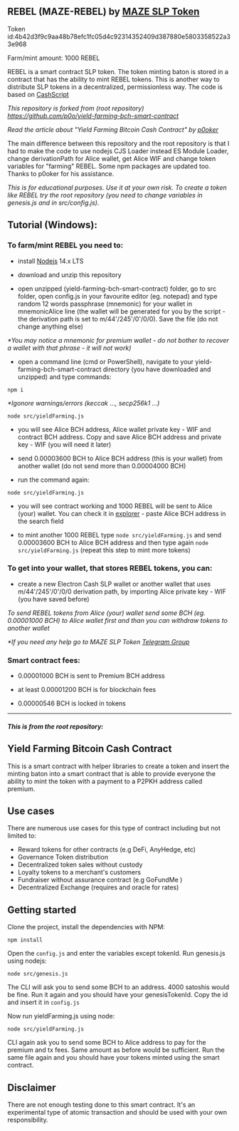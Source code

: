 ## REBEL (MAZE-REBEL) by [MAZE SLP Token](https://mazetoken.github.io)

Token id:4b42d3f9c9aa48b78efc1fc05d4c92314352409d387880e5803358522a33e968

Farm/mint amount: 1000 REBEL

REBEL is a smart contract SLP token. The token minting baton is stored in a contract that has the ability to mint REBEL tokens. This is another way to distribute SLP tokens in a decentralized, permissionless way. The code is based on [CashScript](https://cashscript.org/)

_This repository is forked from (root repository) https://github.com/p0o/yield-farming-bch-smart-contract_

_Read the article about "Yield Farming Bitcoin Cash Contract" by [p0oker](https://read.cash/@p0oker/yield-farming-in-bitcoin-cash-a-practical-guide-2eecbc74)_

The main difference between this repository and the root repository is that I had to make the code to use nodejs CJS Loader instead ES Module Loader, change derivationPath for Alice wallet, get Alice WIF and change token variables for "farming" REBEL. Some npm packages are updated too. Thanks to p0oker for his assistance.

_This is for educational purposes. Use it at your own risk. To create a token like REBEL try the root repository (you need to change variables in genesis.js and in src/config.js)._

## Tutorial (Windows):

### To farm/mint REBEL you need to:

- install [Nodejs](https://nodejs.org/en/) 14.x LTS

- download and unzip this repository

- open unzipped (yield-farming-bch-smart-contract) folder, go to src folder, open config.js in your favourite editor (eg. notepad) and type random 12 words passphrase (mnemonic) for your wallet in mnemonicAlice line (the wallet will be generated for you by the script - the derivation path is set to m/44'/245'/0'/0/0). Save the file (do not change anything else)

_*You may notice a mnemonic for premium wallet - do not bother to recover a wallet with that phrase - it will not work)_

- open a command line (cmd or PowerShell), navigate to your yield-farming-bch-smart-contract directory (you have downloaded and unzipped) and type commands:

`npm i`

_*Igonore warnings/errors (keccak ..., secp256k1 ...)_

`node src/yieldFarming.js`

- you will see Alice BCH address, Alice wallet private key - WIF and contract BCH address. Copy and save Alice BCH address and private key - WIF (you will need it later)

- send 0.00003600 BCH to Alice BCH address (this is your wallet) from another wallet (do not send more than 0.00004000 BCH)

- run the command again:

`node src/yieldFarming.js`

- you will see contract working and 1000 REBEL will be sent to Alice (your) wallet. You can check it in [explorer](https://explorer.bitcoin.com) - paste Alice BCH address in the search field

- to mint another 1000 REBEL type `node src/yieldFarming.js` and send 0.00003600 BCH to Alice BCH address and then type again `node src/yieldFarming.js` (repeat this step to mint more tokens)

### To get into your wallet, that stores REBEL tokens, you can:

- create a new Electron Cash SLP wallet or another wallet that uses m/44'/245'/0'/0/0 derivation path, by importing Alice private key - WIF (you have saved before)

_To send REBEL tokens from Alice (your) wallet send some BCH (eg. 0.00001000 BCH) to Alice wallet first and than you can withdraw tokens to another wallet_

_*If you need any help go to MAZE SLP Token [Telegram Group](https://t.me/mazeslptoken)_

### Smart contract fees:

- 0.00001000 BCH is sent to Premium BCH address

- at least 0.00001200 BCH is for blockchain fees

- 0.00000546 BCH is locked in tokens

-----------------------------------------------------------------------------------------

#### _This is from the root repository:_

## Yield Farming Bitcoin Cash Contract

This is a smart contract with helper libraries to create a token and insert the minting baton into a smart contract that is able to provide everyone the ability to mint the token with a payment to a P2PKH address called premium.

## Use cases

There are numerous use cases for this type of contract including but not limited to:

- Reward tokens for other contracts (e.g DeFi, AnyHedge, etc)
- Governance Token distribution
- Decentralized token sales without custody
- Loyalty tokens to a merchant's customers
- Fundraiser without assurance contract (e.g GoFundMe )
- Decentralized Exchange (requires and oracle for rates)

## Getting started

Clone the project, install the dependencies with NPM:

```
npm install
```

Open the `config.js` and enter the variables except tokenId. Run genesis.js using nodejs:

```
node src/genesis.js
```

The CLI will ask you to send some BCH to an address. 4000 satoshis would be fine. Run it again and you should have your genesisTokenId. Copy the id and insert it in `config.js`

Now run yieldFarming.js using node:

```
node src/yieldFarming.js
```

CLI again ask you to send some BCH to Alice address to pay for the premium and tx fees. Same amount as before would be sufficient. Run the same file again and you should have your tokens minted using the smart contract.

## Disclaimer

There are not enough testing done to this smart contract. It's an experimental type of atomic transaction and should be used with your own responsibility.
